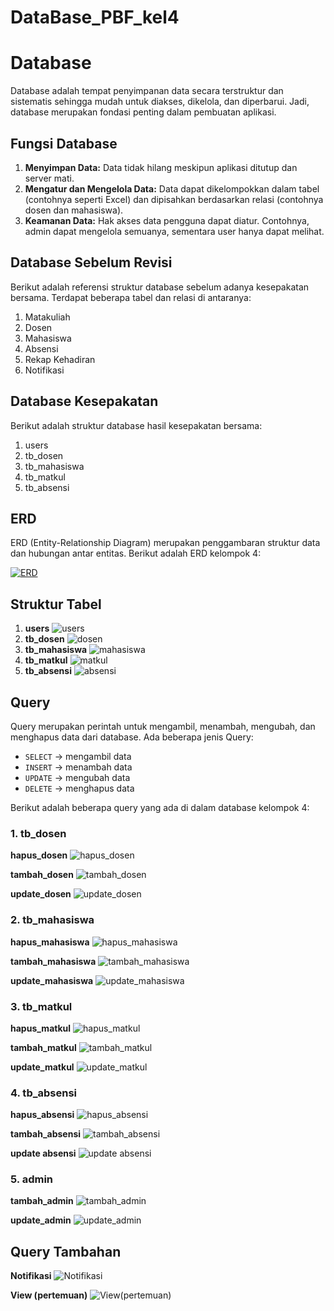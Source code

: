 # DataBase_PBF_kel4

# Database

Database adalah tempat penyimpanan data secara terstruktur dan sistematis sehingga mudah untuk diakses, dikelola, dan diperbarui. Jadi, database merupakan fondasi penting dalam pembuatan aplikasi.

## Fungsi Database

1.  **Menyimpan Data:** Data tidak hilang meskipun aplikasi ditutup dan server mati.
2.  **Mengatur dan Mengelola Data:** Data dapat dikelompokkan dalam tabel (contohnya seperti Excel) dan dipisahkan berdasarkan relasi (contohnya dosen dan mahasiswa).
3.  **Keamanan Data:** Hak akses data pengguna dapat diatur. Contohnya, admin dapat mengelola semuanya, sementara user hanya dapat melihat.

## Database Sebelum Revisi

Berikut adalah referensi struktur database sebelum adanya kesepakatan bersama. Terdapat beberapa tabel dan relasi di antaranya:

1.  Matakuliah
2.  Dosen
3.  Mahasiswa
4.  Absensi
5.  Rekap Kehadiran
6.  Notifikasi

## Database Kesepakatan

Berikut adalah struktur database hasil kesepakatan bersama:

1.  users
2.  tb_dosen
3.  tb_mahasiswa
4.  tb_matkul
5.  tb_absensi

## ERD

ERD (Entity-Relationship Diagram) merupakan penggambaran struktur data dan hubungan antar entitas. Berikut adalah ERD kelompok 4:

[![ERD](https://github.com/user-attachments/assets/474c9df8-e96c-45f0-9a15-fbe13006cd06)](https://drive.google.com/file/d/1ITw74a7gaKede_lDFxC7wmh6mW83CC7J/view?usp=sharing)

## Struktur Tabel

1.  **users**
    ![users](https://github.com/user-attachments/assets/c18e70d0-ade1-4961-b057-116816108b61)
2.  **tb_dosen**
    ![dosen](https://github.com/user-attachments/assets/6df7078e-52ce-46ef-9935-7b2224035e7f)
3.  **tb_mahasiswa**
    ![mahasiswa](https://github.com/user-attachments/assets/8d5ae3d1-f8bd-4c66-80db-f9280060c872)
4.  **tb_matkul**
    ![matkul](https://github.com/user-attachments/assets/cbc3967f-b6f5-4875-bfe3-a4d1d6a1b82f)
5.  **tb_absensi**
    ![absensi](https://github.com/user-attachments/assets/0abf4977-dfb8-44d9-94a5-66dcf561c129)

## Query

Query merupakan perintah untuk mengambil, menambah, mengubah, dan menghapus data dari database. Ada beberapa jenis Query:

* `SELECT` -> mengambil data
* `INSERT` -> menambah data
* `UPDATE` -> mengubah data
* `DELETE` -> menghapus data

Berikut adalah beberapa query yang ada di dalam database kelompok 4:

### 1. tb_dosen

**hapus_dosen**
![hapus_dosen](https://github.com/user-attachments/assets/bde792fe-4ce0-45d9-a46c-eef6ddaa187e)

**tambah_dosen**
![tambah_dosen](https://github.com/user-attachments/assets/86f81518-40cd-4462-9ffa-c418b47ad7df)

**update_dosen**
![update_dosen](https://github.com/user-attachments/assets/1a818051-bd40-493e-a355-cd386472cb2e)

### 2. tb_mahasiswa

**hapus_mahasiswa**
![hapus_mahasiswa](https://github.com/user-attachments/assets/0b07b1c7-ca90-4e6e-b33e-a0e69db7838c)

**tambah_mahasiswa**
![tambah_mahasiswa](https://github.com/user-attachments/assets/1c19bca5-dfcf-4009-a0e0-2027c0b4f06b)

**update_mahasiswa**
![update_mahasiswa](https://github.com/user-attachments/assets/abba79cb-a45f-4e20-973c-aa17b7d20a14)

### 3. tb_matkul

**hapus_matkul**
![hapus_matkul](https://github.com/user-attachments/assets/cc43ebe9-5674-4537-a058-3171776a3db9)

**tambah_matkul**
![tambah_matkul](https://github.com/user-attachments/assets/68e09717-d54d-4e50-8b04-48ea321ae4d3)

**update_matkul**
![update_matkul](https://github.com/user-attachments/assets/9591657f-d565-4738-8d4f-5280aada584d)

### 4. tb_absensi

**hapus_absensi**
![hapus_absensi](https://github.com/user-attachments/assets/6724cc29-8a9c-425d-9453-a2af727b7701)

**tambah_absensi**
![tambah_absensi](https://github.com/user-attachments/assets/7a48c806-f31f-4bf9-b0c7-dc9179d47983)

**update absensi**
![update absensi](https://github.com/user-attachments/assets/aef39c2b-6993-4032-9075-075b026b3bee)

### 5. admin

**tambah_admin**
![tambah_admin](https://github.com/user-attachments/assets/a2a60e68-c9d4-4a32-80e8-24e5c3b14dfa)

**update_admin**
![update_admin](https://github.com/user-attachments/assets/56153083-c681-485d-ba72-1a609bf2c407)

## Query Tambahan

**Notifikasi**
![Notifikasi](https://github.com/user-attachments/assets/08eb4b67-4cb8-4fd2-be5f-3893a2c3eaff)

**View (pertemuan)**
![View(pertemuan)](https://github.com/user-attachments/assets/a2815403-f279-4042-99b9-82f59ba7d3b0)
